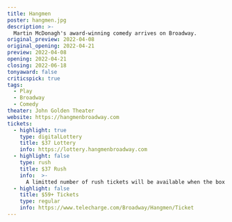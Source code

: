 ```yaml
---
title: Hangmen
poster: hangmen.jpg
description: >-
  Martin McDonagh's award-winning comedy arrives on Broadway.
original_preview: 2022-04-08
original_opening: 2022-04-21
preview: 2022-04-08
opening: 2022-04-21
closing: 2022-06-18
tonyaward: false
criticspick: true
tags: 
  - Play
  - Broadway
  - Comedy
theater: John Golden Theater
website: https://hangmenbroadway.com
tickets:
  - highlight: true
    type: digitalLottery
    title: $37 Lottery
    info: https://lottery.hangmenbroadway.com
  - highlight: false
    type: rush
    title: $37 Rush
    info:  >-
      A limitted number of rush tickets will be available when the box office opens at 10 AM for that day's performance on a first-come, first-served basis. Cash or credit. Limit 2 per person. Seat locations determined at the discretion of the box office and may be partial view.
  - highlight: false
    title: $59+ Tickets
    type: regular
    info: https://www.telecharge.com/Broadway/Hangmen/Ticket
---
```

